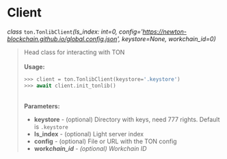 # Client

_class_ `ton.TonlibClient`_(ls\_index: int=0, config='https://newton-blockchain.github.io/global.config.json', keystore=None, workchain\_id=0)_

> Head class for interacting with TON\
> \
> **Usage:**
>
> ```python
> >>> client = ton.TonlibClient(keystore='.keystore')
> >>> await client.init_tonlib()
> ```
>
> \
> **Parameters:**
>
> * **keystore** - (optional) Directory with keys, need 777 rights. Default is `.keystore`
> * **ls\_index** - (optional) Light server index
> * **config** - (optional) File or URL with the TON config
> * **work**_**chain\_id** - (optional) Workchain ID_
